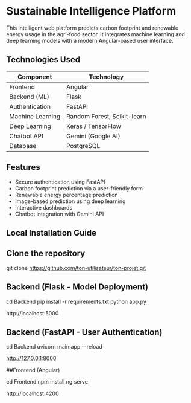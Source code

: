 # Sustainable Intelligence Platform

This intelligent web platform predicts carbon footprint and renewable energy usage in the agri-food sector. It integrates machine learning and deep learning models with a modern Angular-based user interface.


## Technologies Used

| Component        | Technology                  |
| ---------------- | --------------------------- |
| Frontend         | Angular                     |
| Backend (ML)     | Flask                       |
| Authentication   | FastAPI                     |
| Machine Learning | Random Forest, Scikit-learn |
| Deep Learning    | Keras / TensorFlow          |
| Chatbot API      | Gemini (Google AI)          |
| Database         | PostgreSQL                  |


## Features

- Secure authentication using FastAPI
- Carbon footprint prediction via a user-friendly form
- Renewable energy percentage prediction
- Image-based prediction using deep learning
- Interactive dashboards
- Chatbot integration with Gemini API

## Local Installation Guide

## Clone the repository

git clone https://github.com/ton-utilisateur/ton-projet.git

## Backend (Flask - Model Deployment)

cd Backend
pip install -r requirements.txt
python app.py

http://localhost:5000

## Backend (FastAPI - User Authentication)

cd Backend
uvicorn main:app --reload

http://127.0.0.1:8000

##Frontend (Angular)

cd Frontend
npm install
ng serve

http://localhost:4200
